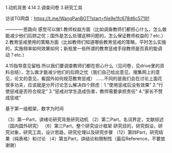1.动机背景 4.14
2.调查问卷
3.研究工具

访谈TG网盘：https://t.me/WangPanBOT?start=file9e1fc678d6c57191

————思路向
感觉可以做1.教师权益方面（比如调查教师们都担心什么，怎么做能减少他们后顾之忧；国外是怎么处理这种问题的，怎么保证教师权益的？etc.）2.教育惩戒使用的策略方面（比如教师们知道哪些教育惩戒的策略，平时怎么实施的，实施频率如何效果如何；新规里一些所谓的教育惩戒手段教师是否真的能调动？etc.）

4.15指导意见留档
所以我们要调查教师们都在担心什么（见问卷，见drive里的资料总结），怎么做才能减少他们的后顾之忧（我们自己给出意见，搜集网上的意见，论文的意见，看国外如何规范教育惩戒）
……不同的是我们会在讨论上面花很多功夫，应该就是分开讨论怎么解决四个顾虑：1.“使用惩戒后没有效果” 2.“行使惩戒是否符合规定” 3.“惩戒对学生造成伤害，教师需要承担责任” 4.“家长不赞成惩戒”


基于第一组框架，数字为时间

（3）第一Part，讲绪论研究背景研究动机
（2）第二Part，名词界定，文献综述（国内国外研究）
（6）第三Part，整个研究设计框架
研究目的，研究假设，研究对象，研究工具，设计思路，研究伦理以及研究步骤
（12）第四Part，研究结果（纯表格）和讨论
（4）第五Part，讲结论和限制性（最后Reference，不要放谢谢）
